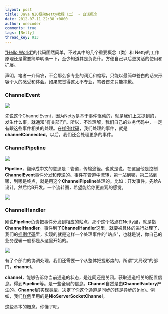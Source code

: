 ```yaml
---
layout: post
title: Java NIO框架Netty教程（二） - 白话概念
date: 2012-07-11 22:38 +0800
author: onecoder
comments: true
tags: [Netty]
thread_key: 913
---
```


<a href="http://www.coderli.com/netty-course-hello-world/" target="\_blank"> "Hello World"</a>的代码固然简单，不过其中的几个重要概念（类）和 Netty的工作原理还是需要简单明确一下，至少知道其是负责什。方便自己以后更灵活的使用和扩展。
	
声明，笔者一介码农，不会那么多专业的词汇和缩写，只能以最简单苍白的话来形容个人的感受和体会。如果您觉得这太不专业，笔者首先只能抱歉。

### ChannelEvent
![](http://onecoder.qiniudn.com/8wuliao/C6HbDv3x/FjuwT.jpg)

先说这个ChannelEvent，因为Netty是基于事件驱动的，就是我们<a href="http://www.coderli.com/netty-course-hello-world/">上文</a>提到的，发生什么事，就通知"有关部门"。所以，不难理解，我们自己的业务代码中，一定有跟这些事件相关的处理。在<a href="http://www.coderli.com/netty-course-hello-world/">样例代码</a>，我们处理的事件，就是**channelConnected**。以后，我们还会处理更多的事件。

### ChannelPipeline

![](http://onecoder.qiniudn.com/8wuliao/C6HbE2rp/y2XNy.jpg)

**Pipeline**，翻译成中文的意思是：管道，传输途径。也就是说，在这里他是控制**ChannelEvent**事件分发和传递的。事件在管道中流转，第一站到哪，第二站到哪，到哪是终点，就是用这个**ChannelPipeline**处理的。比如：开发事件。先给A设计，然后给B开发。一个流转图，希望能给你更直观的感觉。

![](http://onecoder.qiniudn.com/8wuliao/C6HbDtyY/3SIYH.jpg)

### ChannelHandler

刚说**Pipeline**负责把事件分发到相应的站点，那个这个站点在Netty里，就是指**ChannelHandler**。事件到了**ChannelHandler**这里，就要被具体的进行处理了，我们的<a href="http://www.coderli.com/netty-course-hello-world/" >样例代码</a>里，实现的就是这样一个处理事件的"站点"，也就是说，你自己的业务逻辑一般都是从这里开始的。

![](http://onecoder.qiniudn.com/8wuliao/C6HbD5cP/BuUyL.jpg)							

有了个部门的协调处理，我们还需要一个从整体把握形势的，所谓"大局观"的部门，**channel**。

**channel**，能够告诉你当前通道的状态，是连同还是关闭。获取通道相关的配置信息。得到**Pipeline**等。是一些全局的信息。**Channel**自然是由**ChannelFactory**产生的。**Channel**的实现类型，决定了你这个通道是同步的还是异步的(nio)。例如，我们<a href="http://www.coderli.com/netty-course-hello-world/" target="\_blank">样例</a>里用的是**NioServerSocketChannel**。

这些基本的概念，你懂了吧。
